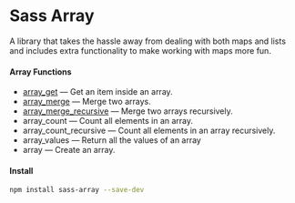 # Sass Array
A library that takes the hassle away from dealing with both maps and lists and includes extra functionality to make working with maps more fun.

#### __Array Functions__

- [array_get](docs/array_get.md) — Get an item inside an array.
- [array_merge](docs/array_merge.md) — Merge two arrays.
- [array_merge_recursive](docs/array_merge_recursive.md) — Merge two arrays recursively.
- array_count — Count all elements in an array.
- array_count_recursive — Count all elements in an array recursively.
- array_values — Return all the values of an array
- array — Create an array.

#### __Install__
```bash
npm install sass-array --save-dev
```
